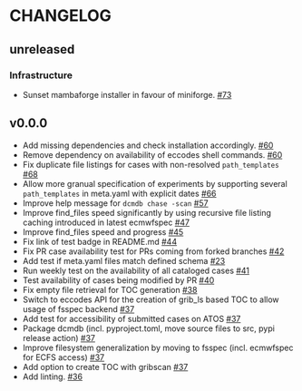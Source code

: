 # CHANGELOG

## unreleased

### Infrastructure
- Sunset mambaforge installer in favour of miniforge. [#73](https://github.com/destination-earth-digital-twins/dcmdb/pull/73)

## v0.0.0

- Add missing dependencies and check installation accordingly. [#60](https://github.com/destination-earth-digital-twins/dcmdb/pull/60)
- Remove dependency on availability of eccodes shell commands. [#60](https://github.com/destination-earth-digital-twins/dcmdb/pull/60)
- Fix duplicate file listings for cases with non-resolved `path_templates` [#68](https://github.com/destination-earth-digital-twins/dcmdb/pull/68)
- Allow more granual specification of experiments by supporting several `path_templates` in meta.yaml with explicit dates [#66](https://github.com/destination-earth-digital-twins/dcmdb/pull/66)
- Improve help message for `dcmdb chase -scan` [#57](https://github.com/destination-earth-digital-twins/dcmdb/pull/57)
- Improve find_files speed significantly by using recursive file listing caching introduced in latest ecmwfspec [#47](https://github.com/destination-earth-digital-twins/dcmdb/pull/47)
- Improve find_files speed and progress [#45](https://github.com/destination-earth-digital-twins/dcmdb/pull/45)
- Fix link of test badge in README.md [#44](https://github.com/destination-earth-digital-twins/dcmdb/pull/44)
- Fix PR case availability test for PRs coming from forked branches [#42](https://github.com/destination-earth-digital-twins/dcmdb/pull/42)
- Add test if meta.yaml files match defined schema [#23](https://github.com/destination-earth-digital-twins/dcmdb/pull/23)
- Run weekly test on the availability of all cataloged cases [#41](https://github.com/destination-earth-digital-twins/dcmdb/pull/41)
- Test availability of cases being modified by PR [#40](https://github.com/destination-earth-digital-twins/dcmdb/pull/40)
- Fix empty file retrieval for TOC generation [#38](https://github.com/destination-earth-digital-twins/dcmdb/pull/38)
- Switch to eccodes API for the creation of grib_ls based TOC to allow usage of fsspec backend [#37](https://github.com/destination-earth-digital-twins/dcmdb/pull/37)
- Add test for accessibility of submitted cases on ATOS [#37](https://github.com/destination-earth-digital-twins/dcmdb/pull/37)
- Package dcmdb (incl. pyproject.toml, move source files to src, pypi release action) [#37](https://github.com/destination-earth-digital-twins/dcmdb/pull/37)
- Improve filesystem generalization by moving to fsspec (incl. ecmwfspec for ECFS access) [#37](https://github.com/destination-earth-digital-twins/dcmdb/pull/37)
- Add option to create TOC with gribscan [#37](https://github.com/destination-earth-digital-twins/dcmdb/pull/37)
- Add linting. [#36](https://github.com/destination-earth-digital-twins/dcmdb/pull/36)
